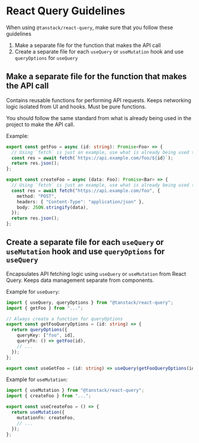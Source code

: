 # React Query Guidelines

When using `@tanstack/react-query`, make sure that you follow these guidelines

1. Make a separate file for the function that makes the API call
1. Create a separate file for each `useQuery` or `useMutation` hook and use `queryOptions` for `useQuery`

## Make a separate file for the function that makes the API call

Contains reusable functions for performing API requests. Keeps networking logic isolated from UI and hooks. Must be pure functions.

You should follow the same standard from what is already being used in the project to make the API call.

Example:

```ts
export const getFoo = async (id: string): Promise<Foo> => {
  // Using `fetch` is just an example, use what is already being used to make API calls in the project
  const res = await fetch(`https://api.example.com/foo/${id}`);
  return res.json();
};

export const createFoo = async (data: Foo): Promise<Bar> => {
  // Using `fetch` is just an example, use what is already being used to make API calls in the project
  const res = await fetch("https://api.example.com/foo", {
    method: "POST",
    headers: { "Content-Type": "application/json" },
    body: JSON.stringify(data),
  });
  return res.json();
};
```

## Create a separate file for each `useQuery` or `useMutation` hook and use `queryOptions` for `useQuery`

Encapsulates API fetching logic using `useQuery` or `useMutation` from React Query. Keeps data management separate from components.

Example for `useQuery`:

```ts
import { useQuery, queryOptions } from "@tanstack/react-query";
import { getFoo } from "...";

// Always create a function for queryOptions
export const getFooQueryOptions = (id: string) => {
  return queryOptions({
    queryKey: ["foo", id],
    queryFn: () => getFoo(id),
    // ...
  });
};

export const useGetFoo = (id: string) => useQuery(getFooQueryOptions(id));
```

Example for `useMutation`:

```ts
import { useMutation } from "@tanstack/react-query";
import { createFoo } from "...";

export const useCreateFoo = () => {
  return useMutation({
    mutationFn: createFoo,
    // ...
  });
};
```
